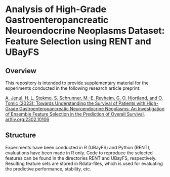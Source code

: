 # Analysis of High-Grade Gastroenteropancreatic Neuroendocrine Neoplasms Dataset: Feature Selection using RENT and UBayFS
## Overview

This repository is intended to provide supplementary material for the experiments conducted in the following research article preprint:

<a href = "https://doi.org/10.48550/arXiv.2302.10106">A. Jenul, H. L. Stokmo, S. Schrunner, M.-E. Revheim, G. O. Hjortland, and O. Tomic (2023): Towards Understanding the Survival of Patients with High-Grade Gastroenteropancreatic Neuroendocrine Neoplasms: An Investigation of Ensemble Feature Selection in the Prediction of Overall Survival, arXiv.org:2302.10106</a>

## Structure

Experiments have been conducted in R (UBayFS) and Python (RENT), evaluations have been made in R only. Code to reproduce the selected features can be found in the directories RENT and UBayFS, respectively. Resulting feature sets are stored in Rdata-files, which is used for evaluating the predictive performance, stability, etc.
